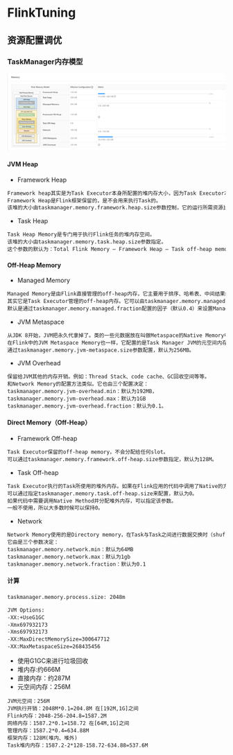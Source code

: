 # FlinkTuning

## 资源配置调优

### TaskManager内存模型

![image](./image/taskmanager.png)

#### JVM Heap

- Framework Heap

```txt
Framework heap其实是为Task Executor本身所配置的堆内存大小，因为Task Executor本身也是一个Java。
Framework Heap是Flink框架保留的，是不会用来执行Task的。
该堆的大小由taskmanager.memory.framework.heap.size参数控制，它的运行所需资源比较轻量级，默认为128M。
```

- Task Heap
```txt
Task Heap Memory是专门用于执行Flink任务的堆内存空间。
该堆的大小由taskmanager.memory.task.heap.size参数指定。
这个参数的默认为：Total Flink Memory – Framework Heap – Task off-heap memory – Managed Memory – Network Memory。
```

#### Off-Heap Memory

- Managed Memory
```txt
Managed Memory是由Flink直接管理的off-heap内存，它主要用于排序、哈希表、中间结果缓存、RocksDB的backend。
其实它是Task Executor管理的off-heap内存。它可以由taskmanager.memory.managed.size 参数直接配置指定，默认是不配置的。
默认是通过taskmanager.memory.managed.fraction配置的因子（默认0.4）来设置Managed off-heap memory，默认为Total Flink Memory的40%
```

- JVM Metaspace
```txt
从JDK 8开始，JVM把永久代拿掉了。类的一些元数据放在叫做Metaspace的Native Memory中。
在Flink中的JVM Metaspace Memory也一样，它配置的是Task Manager JVM的元空间内存大小。
通过taskmanager.memory.jvm-metaspace.size参数配置，默认为256MB。
```

- JVM Overhead
```txt
保留给JVM其他的内存开销。例如：Thread Stack、code cache、GC回收空间等等。
和Network Memory的配置方法类似。它也由三个配置决定：
taskmanager.memory.jvm-overhead.min：默认为192MB，
taskmanager.memory.jvm-overhead.max：默认为1GB
taskmanager.memory.jvm-overhead.fraction：默认为0.1。
```

#### Direct Memory（Off-Heap）
- Framework Off-heap
```txt
Task Executor保留的off-heap memory，不会分配给任何slot。
可以通过taskmanager.memory.framework.off-heap.size参数指定，默认为128M。
```
- Task Off-heap
```txt
Task Executor执行的Task所使用的堆外内存。如果在Flink应用的代码中调用了Native的方法，需要用到off-heap内存，这些内存会分配到Off-heap堆外内存中。
可以通过指定taskmanager.memory.task.off-heap.size来配置，默认为0。
如果代码中需要调用Native Method并分配堆外内存，可以指定该参数。
一般不使用，所以大多数时候可以保持0。
```
- Network
```txt
Network Memory使用的是Directory memory，在Task与Task之间进行数据交换时（shuffle），需要将数据缓存下来，缓存能够使用的内存大小就是这个Network Memory。
它由是三个参数决定：
taskmanager.memory.network.min：默认为64MB
taskmanager.memory.network.max：默认为1gb
taskmanager.memory.network.fraction：默认为0.1
```

#### 计算
`taskmanager.memory.process.size: 2048m`
```sh
JVM Options:
-XX:+UseG1GC
-Xmx697932173
-Xms697932173
-XX:MaxDirectMemorySize=300647712
-XX:MaxMetaspaceSize=268435456
```
- 使用G1GC来进行垃圾回收
- 堆内存:约666M
- 直接内存：约287M
- 元空间内存：256M

```
JVM元空间：256M
JVM执行开销：2048M*0.1=204.8M 在[192M,1G]之间
Flink内存：2048-256-204.8=1587.2M
网络内存：1587.2*0.1=158.72 在[64M,1G]之间
管理内存：1587.2*0.4=634.88M
框架内存：128M(堆内、堆外)
Task堆内内存：1587.2-2*128-158.72-634.88=537.6M
```